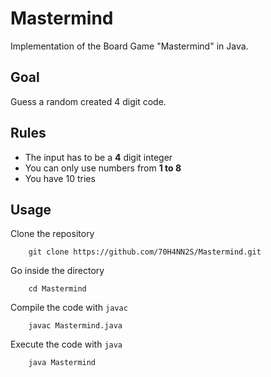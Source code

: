 # Mastermind

Implementation of the Board Game "Mastermind" in Java.

<h2>Goal</h2>
Guess a random created 4 digit code.

<h2>Rules</h2>
<ul>
<li>The input has to be a <b>4</b> digit integer</li>
<li>You can only use numbers from <b>1 to 8</b></li>
<li>You have 10 tries</li>
</ul>

<h2>Usage</h2>
Clone the repository

        git clone https://github.com/70H4NN2S/Mastermind.git

Go inside the directory

        cd Mastermind

Compile the code with `javac`

        javac Mastermind.java

Execute the code with `java`

        java Mastermind
